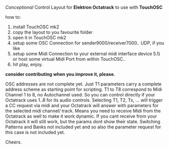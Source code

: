 *Conceptional* Control Layout for **Elektron Octatrack** to use with **TouchOSC**

how to:

1) install TouchOSC mk2
2) copy the layout to you favourite folder
3) open it in TouchOSC mk2
4) setup some OSC Connection for sender9000/receiver7000.. UDP, if you like
5) setup some Midi Connection to your external midi interface device
5.1) or host some virtual Midi Port from within TouchOSC..
6) hit play, enjoy.

**consider contributing when you improve it, please.**

OSC addresses are not complete yet. 
Just T1 parameters carry a complete address scheme as starting point for scripting.
T1 to T8 correspond to Midi Channel 1 to 8, no Autochannel used. 
So you can control directly if your Octatrack uses 1..8 for its audio controls.
Selecting T1, T2, Tx, ... will trigger a CC request via midi
and your Octatrack will answer with parameters for the selected midi channel/ track.
Means you need to receive Midi from the Octatrack as well to make it work dynamic.
If you cant receive from your Octatrack it will still work, but the params dont show their state.
Switching Patterns and Banks not included yet and so also the parameter request for this case is not included yet.

Cheers.
